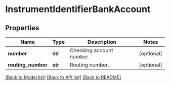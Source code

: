 # InstrumentIdentifierBankAccount

## Properties
Name | Type | Description | Notes
------------ | ------------- | ------------- | -------------
**number** | **str** | Checking account number. | [optional] 
**routing_number** | **str** | Routing number. | [optional] 

[[Back to Model list]](../README.md#documentation-for-models) [[Back to API list]](../README.md#documentation-for-api-endpoints) [[Back to README]](../README.md)


